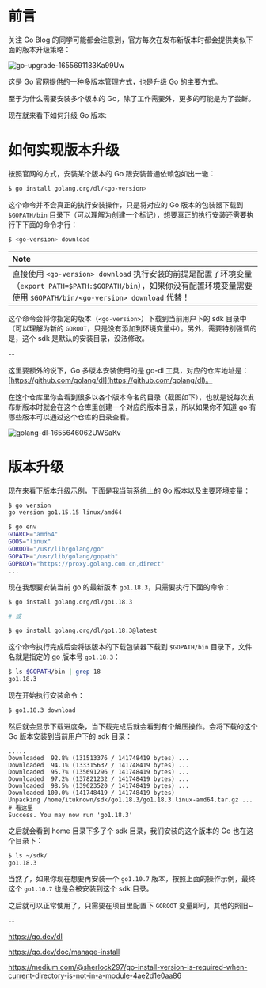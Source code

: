 # 前言

关注 Go Blog 的同学可能都会注意到，官方每次在发布新版本时都会提供类似下面的版本升级策略：

![go-upgrade-1655691183Ka99Uw](https://ituknown.org/go-media/Golang-Upgrade/go-upgrade-1655691183Ka99Uw.png)

这是 Go 官网提供的一种多版本管理方式，也是升级 Go 的主要方式。

至于为什么需要安装多个版本的 Go，除了工作需要外，更多的可能是为了尝鲜。

现在就来看下如何升级 Go 版本:

# 如何实现版本升级

按照官网的方式，安装某个版本的 Go 跟安装普通依赖包如出一辙：

```bash
$ go install golang.org/dl/<go-version>
```

这个命令并不会真正的执行安装操作，只是将对应的 Go 版本的包装器下载到 `$GOPATH/bin` 目录下（可以理解为创建一个标记），想要真正的执行安装还需要执行下下面的命令才行：

```bash
$ <go-version> download
```

|**Note**|
|:-------|
|直接使用 `<go-version> download` 执行安装的前提是配置了环境变量（`export PATH=$PATH:$GOPATH/bin`），如果你没有配置环境变量需要使用 `$GOPATH/bin/<go-version> download` 代替！|

这个命令会将你指定的版本（`<go-version>`）下载到当前用户下的 sdk 目录中（可以理解为新的 `GOROOT`，只是没有添加到环境变量中）。另外，需要特别强调的是，这个 sdk 是默认的安装目录，没法修改。

--

这里要额外的说下，Go 多版本安装使用的是 go-dl 工具，对应的仓库地址是：[https://github.com/golang/dl](https://github.com/golang/dl)。

在这个仓库里你会看到很多以各个版本命名的目录（截图如下），也就是说每次发布新版本时就会在这个仓库里创建一个对应的版本目录，所以如果你不知道 go 有哪些版本可以通过这个仓库的目录查看。

![golang-dl-1655646062UWSaKv](https://ituknown.org/go-media/Golang-Upgrade/golang-dl-1655646062UWSaKv.png)

# 版本升级

现在来看下版本升级示例，下面是我当前系统上的 Go 版本以及主要环境变量：

```bash
$ go version
go version go1.15.15 linux/amd64

$ go env
GOARCH="amd64"
GOOS="linux"
GOROOT="/usr/lib/golang/go"
GOPATH="/usr/lib/golang/gopath"
GOPROXY="https://proxy.golang.com.cn,direct"
...
```

现在我想要安装当前 go 的最新版本 `go1.18.3`，只需要执行下面的命令：

```bash
$ go install golang.org/dl/go1.18.3

# 或

$ go install golang.org/dl/go1.18.3@latest
```

这个命令执行完成后会将该版本的下载包装器下载到 `$GOPATH/bin` 目录下，文件名就是指定的 go 版本号 `go1.18.3`：

```bash
$ ls $GOPATH/bin | grep 18
go1.18.3
```

现在开始执行安装命令：

```bash
$ go1.18.3 download
```

然后就会显示下载进度条，当下载完成后就会看到有个解压操作。会将下载的这个 Go 版本安装到当前用户下的 sdk 目录：

```
.....
Downloaded  92.8% (131513376 / 141748419 bytes) ...
Downloaded  94.1% (133315632 / 141748419 bytes) ...
Downloaded  95.7% (135691296 / 141748419 bytes) ...
Downloaded  97.2% (137821232 / 141748419 bytes) ...
Downloaded  98.5% (139623520 / 141748419 bytes) ...
Downloaded 100.0% (141748419 / 141748419 bytes)
Unpacking /home/ituknown/sdk/go1.18.3/go1.18.3.linux-amd64.tar.gz ...   # 看这里
Success. You may now run 'go1.18.3'
```

之后就会看到 home 目录下多了个 sdk 目录，我们安装的这个版本的 Go 也在这个目录下：

```bash
$ ls ~/sdk/
go1.18.3
```

当然了，如果你现在想要再安装一个 `go1.10.7` 版本，按照上面的操作示例，最终这个 `go1.10.7` 也是会被安装到这个 sdk 目录。

之后就可以正常使用了，只需要在项目里配置下 `GOROOT` 变量即可，其他的照旧~

--

https://go.dev/dl

https://go.dev/doc/manage-install

https://medium.com/@sherlock297/go-install-version-is-required-when-current-directory-is-not-in-a-module-4ae2d1e0aa86